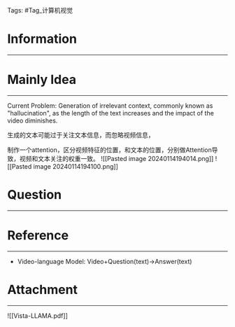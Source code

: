 Tags: #Tag_计算机视觉 
# Information
---


# Mainly Idea
---
Current Problem: Generation of irrelevant context, commonly known as "hallucination", as the length of the text increases and the impact of the video diminishes.

生成的文本可能过于关注文本信息，而忽略视频信息，

制作一个attention，区分视频特征的位置，和文本的位置，分别做Attention导致，视频和文本关注的权重一致。
![[Pasted image 20240114194014.png]]
![[Pasted image 20240114194100.png]]

# Question
---


# Reference
---
- Video-language Model: Video+Question(text)→Answer(text)

# Attachment
---
![[Vista-LLAMA.pdf]]